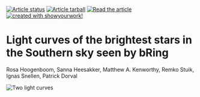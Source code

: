 <a href="https://github.com/mkenworthy/bRing_brightest_stars/actions/workflows/build.yml"><img src="https://github.com/mkenworthy/bRing_brightest_stars/actions/workflows/build.yml/badge.svg?branch=main" alt="Article status"/></a>
<a href="https://github.com/mkenworthy/bRing_brightest_stars/raw/main-pdf/arxiv.tar.gz"><img src="https://img.shields.io/badge/article-tarball-blue.svg?style=flat" alt="Article tarball"/></a>
<a href="https://github.com/mkenworthy/bRing_brightest_stars/raw/main-pdf/ms.pdf"><img src="https://img.shields.io/badge/article-pdf-blue.svg?style=flat" alt="Read the article"/></a>
<a href="https://github.com/showyourwork/showyourwork"><img src="https://img.shields.io/badge/created%20with-showyourwork!-ff0000" alt="created with showyourwork!"></a>

# Light curves of the brightest stars in the Southern sky seen by bRing

Rosa Hoogenboom, Sanna Heesakker, Matthew A. Kenworthy, Remko Stuik, Ignas Snellen, Patrick Dorval

![Two light curves](https://github.com/mkenworthy/HWObows/two_bring_light_curves.jpg "Two bRing light curves")
